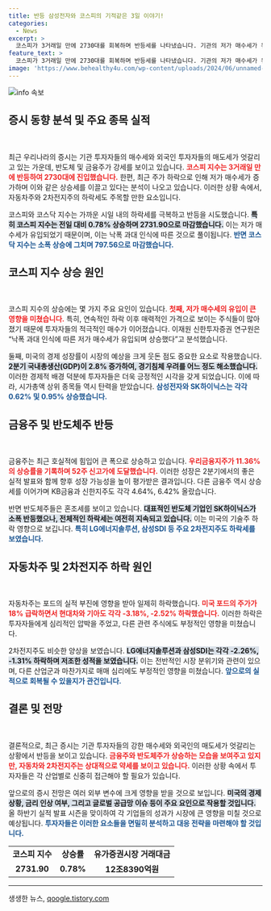 ```yaml
---
title: 반등 삼성전자와 코스피의 기적같은 3일 이야기!
categories:
  - News
excerpt: >
  코스피가 3거래일 만에 2730대를 회복하며 반등세를 나타냈습니다. 기관의 저가 매수세가 유입된 가운데, 금융주는 강세를 보인 반면 자동차와 2차전지주는 급락세를 겪었습니다.
feature_text: >
  코스피가 3거래일 만에 2730대를 회복하며 반등세를 나타냈습니다. 기관의 저가 매수세가 유입된 가운데, 금융주는 강세를 보인 반면 자동차와 2차전지주는 급락세를 겪었습니다.
image: 'https://www.behealthy4u.com/wp-content/uploads/2024/06/unnamed-file.png'
---
```


<p><img src="https://www.behealthy4u.com/wp-content/uploads/2024/06/unnamed-file.png" alt="info 속보" /></p>

<h2 data-ke-size="size26">증시 동향 분석 및 주요 종목 실적</h2>

<p data-ke-size="size16">&nbsp;</p>

<p>최근 우리나라의 증시는 기관 투자자들의 매수세와 외국인 투자자들의 매도세가 엇갈리고 있는 가운데, 반도체 및 금융주가 강세를 보이고 있습니다. <b><span style="color: #ee2323;">코스피 지수는 3거래일 만에 반등하여 2730대에 진입했습니다.</span></b> 한편, 최근 주가 하락으로 인해 저가 매수세가 증가하며 이와 같은 상승세를 이끌고 있다는 분석이 나오고 있습니다. 이러한 상황 속에서, 자동차주와 2차전지주의 하락세도 주목할 만한 요소입니다.</p>

<p>코스피와 코스닥 지수는 가까운 시일 내의 하락세를 극복하고 반등을 시도했습니다. <b><span style="background-color: #21538527;">특히 코스피 지수는 전일 대비 0.78% 상승하며 2731.90으로 마감했습니다.</span></b> 이는 저가 매수세가 유입되었기 때문이며, 이는 낙폭 과대 인식에 따른 것으로 풀이됩니다. <b><span style="color: #1a5490;">반면 코스닥 지수는 소폭 상승에 그치며 797.56으로 마감했습니다.</span></b></p>

<h2 data-ke-size="size26">코스피 지수 상승 원인</h2>

<p data-ke-size="size16">&nbsp;</p>

<p>코스피 지수의 상승에는 몇 가지 주요 요인이 있습니다. <b><span style="color: #ee2323;">첫째, 저가 매수세의 유입이 큰 영향을 미쳤습니다.</span></b> 특히, 연속적인 하락 이후 매력적인 가격으로 보이는 주식들이 많아졌기 때문에 투자자들의 적극적인 매수가 이어졌습니다. 이재원 신한투자증권 연구원은 “낙폭 과대 인식에 따른 저가 매수세가 유입되며 상승했다”고 분석했습니다.</p>

<p>둘째, 미국의 경제 성장률이 시장의 예상을 크게 웃돈 점도 중요한 요소로 작용했습니다. <b><span style="background-color: #21538527;">2분기 국내총생산(GDP)이 2.8% 증가하여, 경기침체 우려를 어느 정도 해소했습니다.</span></b> 이러한 경제적 배경 덕분에 투자자들은 더욱 긍정적인 시각을 갖게 되었습니다. 이에 따라, 시가총액 상위 종목들 역시 탄력을 받았습니다. <b><span style="color: #1a5490;">삼성전자와 SK하이닉스는 각각 0.62% 및 0.95% 상승했습니다.</span></b></p>

<h2 data-ke-size="size26">금융주 및 반도체주 반등</h2>

<p data-ke-size="size16">&nbsp;</p>

<p>금융주는 최근 호실적에 힘입어 큰 폭으로 상승하고 있습니다. <b><span style="color: #ee2323;">우리금융지주가 11.36%의 상승률을 기록하며 52주 신고가에 도달했습니다.</span></b> 이러한 성장은 2분기에서의 좋은 실적 발표와 함께 향후 성장 가능성을 높이 평가받은 결과입니다. 다른 금융주 역시 상승세를 이어가며 KB금융과 신한지주도 각각 4.64%, 6.42% 올랐습니다.</p>

<p>반면 반도체주들은 혼조세를 보이고 있습니다. <b><span style="background-color: #21538527;">대표적인 반도체 기업인 SK하이닉스가 소폭 반등했으나, 전체적인 하락세는 여전히 지속되고 있습니다.</span></b> 이는 미국의 기술주 하락 영향으로 보깁니다. <b><span style="color: #1a5490;">특히 LG에너지솔루션, 삼성SDI 등 주요 2차전지주도 하락세를 보였습니다.</span></b></p>

<h2 data-ke-size="size26">자동차주 및 2차전지주 하락 원인</h2>

<p data-ke-size="size16">&nbsp;</p>

<p>자동차주는 포드의 실적 부진에 영향을 받아 일제히 하락했습니다. <b><span style="color: #ee2323;">미국 포드의 주가가 18% 급락하면서 현대차와 기아도 각각 -3.18%, -2.52% 하락했습니다.</span></b> 이러한 하락은 투자자들에게 심리적인 압박을 주었고, 다른 관련 주식에도 부정적인 영향을 미쳤습니다.</p>

<p>2차전지주도 비슷한 양상을 보였습니다. <b><span style="background-color: #21538527;">LG에너지솔루션과 삼성SDI는 각각 -2.26%, -1.31% 하락하며 저조한 성적을 보였습니다.</span></b> 이는 전반적인 시장 분위기와 관련이 있으며, 다른 산업군과 마찬가지로 매매 심리에도 부정적인 영향을 미쳤습니다. <b><span style="color: #1a5490;">앞으로의 실적으로 회복될 수 있을지가 관건입니다.</span></b></p>

<h2 data-ke-size="size26">결론 및 전망</h2>

<p data-ke-size="size16">&nbsp;</p>

<p>결론적으로, 최근 증시는 기관 투자자들의 강한 매수세와 외국인의 매도세가 엇갈리는 상황에서 반등을 보이고 있습니다. <b><span style="color: #ee2323;">금융주와 반도체주가 상승하는 모습을 보여주고 있지만, 자동차와 2차전지주는 상대적으로 약세를 보이고 있습니다.</span></b> 이러한 상황 속에서 투자자들은 각 산업별로 신중히 접근해야 할 필요가 있습니다.</p>

<p>앞으로의 증시 전망은 여러 외부 변수에 크게 영향을 받을 것으로 보입니다. <b><span style="background-color: #21538527;">미국의 경제 상황, 금리 인상 여부, 그리고 글로벌 공급망 이슈 등이 주요 요인으로 작용할 것입니다.</span></b> 올 하반기 실적 발표 시즌을 맞이하여 각 기업들의 성과가 시장에 큰 영향을 미칠 것으로 예상됩니다. <b><span style="color: #1a5490;">투자자들은 이러한 요소들을 면밀히 분석하고 대응 전략을 마련해야 할 것입니다.</span></b></p>

<table>
    <tbody>
        <tr>
            <td style="text-align: center; height: 17px;"><b>코스피 지수</b></td>
            <td style="text-align: center; height: 17px;"><b>상승률</b></td>
            <td style="text-align: center; height: 17px;"><b>유가증권시장 거래대금</b></td>
        </tr>
        <tr>
            <td style="text-align: center; height: 17px;"><b>2731.90</b></td>
            <td style="text-align: center; height: 17px;"><b>0.78%</b></td>
            <td style="text-align: center; height: 17px;"><b>12조8390억원</b></td>
        </tr>
    </tbody>
</table>

<hr>
생생한 뉴스, <a href="https://qoogle.tistory.com" rel="dofollow">qoogle.tistory.com</a>


